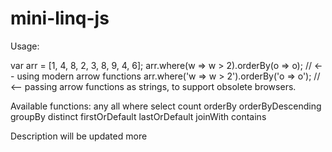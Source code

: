 # mini-linq-js

Usage:

var arr = [1, 4, 8, 2, 3, 8, 9, 4, 6];
arr.where(w => w > 2).orderBy(o => o); // <-- using modern arrow functions
arr.where('w => w > 2').orderBy('o => o'); // <-- passing arrow functions as strings, to support obsolete browsers.

Available functions:
any
all
where
select
count
orderBy
orderByDescending
groupBy
distinct
firstOrDefault
lastOrDefault
joinWith
contains

Description will be updated more
